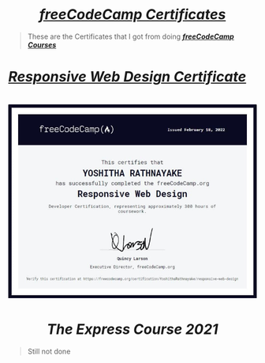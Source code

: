 # <div align="center"><a href="https://www.freecodecamp.org/YoshithaRathnayake"><b><i>freeCodeCamp Certificates</i></b></a></div>

> These are the Certificates that I got from doing <a href="https://www.freecodecamp.org/YoshithaRathnayake"><b><i>freeCodeCamp Courses</i></b></a> 

# 
# <a href="https://www.freecodecamp.org/certification/yoshitharathnayake/responsive-web-design"><b><i>Responsive Web Design Certificate</i></b></a>
#
# <div align="center"><img src="freeCodeCamp Certificate.jpeg"></div>

#
#
# <div align="center"><b><i>The Express Course 2021</i></b></a></div>

> Still not done


